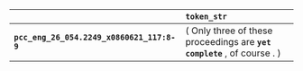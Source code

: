 |                                            | `token_str`                                                                |
|:-------------------------------------------|:---------------------------------------------------------------------------|
| **`pcc_eng_26_054.2249_x0860621_117:8-9`** | ( Only three of these proceedings are __``yet complete``__ , of course . ) |